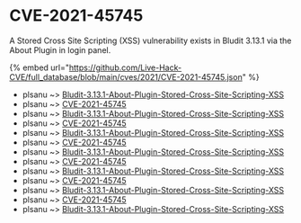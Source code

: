 # CVE-2021-45745

A Stored Cross Site Scripting (XSS) vulnerability exists in Bludit 3.13.1 via the About Plugin in login panel.

{% embed url="https://github.com/Live-Hack-CVE/full_database/blob/main/cves/2021/CVE-2021-45745.json" %}


* plsanu ~> [Bludit-3.13.1-About-Plugin-Stored-Cross-Site-Scripting-XSS](https://www.alice-snow.ru/2021/database/cve-2021-45745/bludit-3.13.1-about-plugin-stored-cross-site-scripting-xss-plsanu)
* plsanu ~> [CVE-2021-45745](https://www.alice-snow.ru/2021/database/cve-2021-45745/cve-2021-45745-plsanu)
* plsanu ~> [Bludit-3.13.1-About-Plugin-Stored-Cross-Site-Scripting-XSS](https://www.alice-snow.ru/2021/database/cve-2021-45745/bludit-3.13.1-about-plugin-stored-cross-site-scripting-xss-plsanu)
* plsanu ~> [CVE-2021-45745](https://www.alice-snow.ru/2021/database/cve-2021-45745/cve-2021-45745-plsanu)
* plsanu ~> [Bludit-3.13.1-About-Plugin-Stored-Cross-Site-Scripting-XSS](https://www.alice-snow.ru/2021/database/cve-2021-45745/bludit-3.13.1-about-plugin-stored-cross-site-scripting-xss-plsanu)
* plsanu ~> [CVE-2021-45745](https://www.alice-snow.ru/2021/database/cve-2021-45745/cve-2021-45745-plsanu)
* plsanu ~> [Bludit-3.13.1-About-Plugin-Stored-Cross-Site-Scripting-XSS](https://www.alice-snow.ru/2021/database/cve-2021-45745/bludit-3.13.1-about-plugin-stored-cross-site-scripting-xss-plsanu)
* plsanu ~> [CVE-2021-45745](https://www.alice-snow.ru/2021/database/cve-2021-45745/cve-2021-45745-plsanu)
* plsanu ~> [Bludit-3.13.1-About-Plugin-Stored-Cross-Site-Scripting-XSS](https://www.alice-snow.ru/2021/database/cve-2021-45745/bludit-3.13.1-about-plugin-stored-cross-site-scripting-xss-plsanu)
* plsanu ~> [CVE-2021-45745](https://www.alice-snow.ru/2021/database/cve-2021-45745/cve-2021-45745-plsanu)
* plsanu ~> [Bludit-3.13.1-About-Plugin-Stored-Cross-Site-Scripting-XSS](https://www.alice-snow.ru/2021/database/cve-2021-45745/bludit-3.13.1-about-plugin-stored-cross-site-scripting-xss-plsanu)
* plsanu ~> [CVE-2021-45745](https://www.alice-snow.ru/2021/database/cve-2021-45745/cve-2021-45745-plsanu)
* plsanu ~> [Bludit-3.13.1-About-Plugin-Stored-Cross-Site-Scripting-XSS](https://www.alice-snow.ru/2021/database/cve-2021-45745/bludit-3.13.1-about-plugin-stored-cross-site-scripting-xss-plsanu)